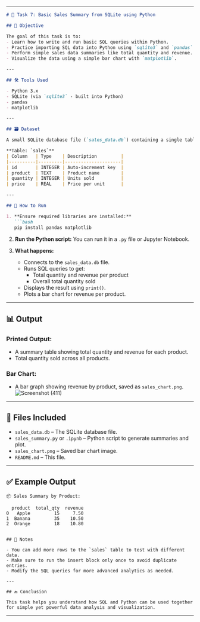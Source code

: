 
---

```markdown
# 🛒 Task 7: Basic Sales Summary from SQLite using Python

## 📌 Objective

The goal of this task is to:
- Learn how to write and run basic SQL queries within Python.
- Practice importing SQL data into Python using `sqlite3` and `pandas`.
- Perform simple sales data summaries like total quantity and revenue.
- Visualize the data using a simple bar chart with `matplotlib`.

---

## 🛠 Tools Used

- Python 3.x
- SQLite (via `sqlite3` - built into Python)
- pandas
- matplotlib

---

## 🗃 Dataset

A small SQLite database file (`sales_data.db`) containing a single table:

**Table: `sales`**
| Column   | Type    | Description         |
|----------|---------|---------------------|
| id       | INTEGER | Auto-increment key  |
| product  | TEXT    | Product name        |
| quantity | INTEGER | Units sold          |
| price    | REAL    | Price per unit      |

---

## 🚀 How to Run

1. **Ensure required libraries are installed:**
   ```bash
   pip install pandas matplotlib
   ```

2. **Run the Python script:**
   You can run it in a `.py` file or Jupyter Notebook.

3. **What happens:**
   - Connects to the `sales_data.db` file.
   - Runs SQL queries to get:
     - Total quantity and revenue per product
     - Overall total quantity sold
   - Displays the result using `print()`.
   - Plots a bar chart for revenue per product.

---

## 📊 Output

### Printed Output:
- A summary table showing total quantity and revenue for each product.
- Total quantity sold across all products.

### Bar Chart:
- A bar graph showing revenue by product, saved as `sales_chart.png`.
  ![Screenshot (411)](https://github.com/user-attachments/assets/da3244a2-27c4-4d28-89c6-8e9812631ab5)


---

## 📂 Files Included

- `sales_data.db` – The SQLite database file.
- `sales_summary.py` or `.ipynb` – Python script to generate summaries and plot.
- `sales_chart.png` – Saved bar chart image.
- `README.md` – This file.

---

## ✅ Example Output

```
📦 Sales Summary by Product:

  product  total_qty  revenue
0   Apple         15     7.50
1  Banana         35    10.50
2  Orange         18    10.80


## 📎 Notes

- You can add more rows to the `sales` table to test with different data.
- Make sure to run the insert block only once to avoid duplicate entries.
- Modify the SQL queries for more advanced analytics as needed.

---

## 🔚 Conclusion

This task helps you understand how SQL and Python can be used together for simple yet powerful data analysis and visualization.

```

---
